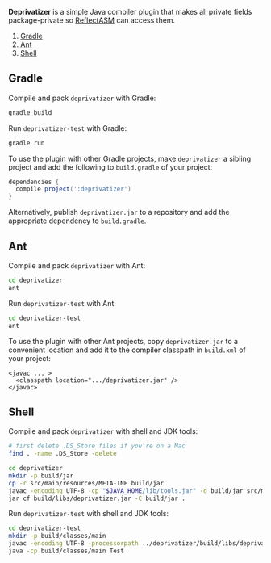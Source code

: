 **Deprivatizer** is a simple Java compiler plugin that makes all private fields package-private so [ReflectASM](/EsotericSoftware/reflectasm) can access them.

1. [Gradle](#gradle)
2. [Ant](#ant)
3. [Shell](#shell)

## Gradle

Compile and pack `deprivatizer` with Gradle:

```sh
gradle build
```

Run `deprivatizer-test` with Gradle:

```sh
gradle run
```

To use the plugin with other Gradle projects, make `deprivatizer` a sibling project and add the following to `build.gradle` of your project:

```gradle
dependencies {
  compile project(':deprivatizer')
}
```

Alternatively, publish `deprivatizer.jar` to a repository and add the appropriate dependency to `build.gradle`.

## Ant

Compile and pack `deprivatizer` with Ant:
```sh
cd deprivatizer
ant
```

Run `deprivatizer-test` with Ant:

```sh
cd deprivatizer-test
ant
```

To use the plugin with other Ant projects, copy `deprivatizer.jar` to a convenient location and add it to the compiler classpath in `build.xml` of your project:

```ant
<javac ... >
  <classpath location=".../deprivatizer.jar" />
</javac>
```

## Shell

Compile and pack `deprivatizer` with shell and JDK tools:

```sh
# first delete .DS_Store files if you're on a Mac
find . -name .DS_Store -delete
```

```sh
cd deprivatizer
mkdir -p build/jar
cp -r src/main/resources/META-INF build/jar
javac -encoding UTF-8 -cp "$JAVA_HOME/lib/tools.jar" -d build/jar src/main/java/com/egis/deprivatizer/Deprivatizer.java
jar cf build/libs/deprivatizer.jar -C build/jar .
```

Run `deprivatizer-test` with shell and JDK tools:

```sh
cd deprivatizer-test
mkdir -p build/classes/main
javac -encoding UTF-8 -processorpath ../deprivatizer/build/libs/deprivatizer.jar -d build/classes/main src/main/java/Test.java
java -cp build/classes/main Test
```
